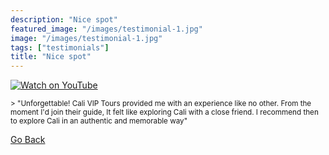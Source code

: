 ```yaml
---
description: "Nice spot"
featured_image: "/images/testimonial-1.jpg"
image: "/images/testimonial-1.jpg"
tags: ["testimonials"]
title: "Nice spot"
---
```


[![Watch on YouTube](https://i.imgur.com/jBv0ghB.jpg)](../testimonial-1/testimonial-1.html)

<small>
> "Unforgettable! Cali VIP Tours provided me with an experience like no other. From the moment I'd join their guide, It felt like exploring Cali with a close friend. I recommend then to explore Cali in an authentic and memorable way"
</small>

[Go Back](<javascript:history.go(-1)>)
